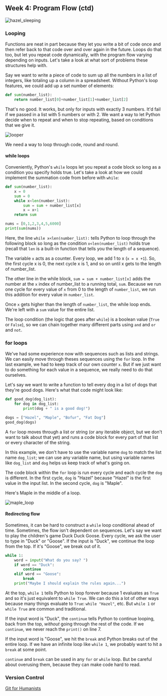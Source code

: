 ## Week 4: Program Flow (ctd)

![hazel_sleeping](assets/hazel_sleeping.jpg)

### Looping

Functions are neat in part because they let you write a bit of code once and then refer back to that code over and over again in the future. Loops do that too, but let you repeat code dynamically, with the program flow varying depending on inputs. Let's take a look at what sort of problems these structures help with.

Say we want to write a piece of code to sum up all the numbers in a list of integers, like totaling up a column in a spreadsheet. Without Python's loop features, we could add up a set number of elements:

```python
def sum(number_list):
    return number_list[0]+number_list[1]+number_list[2]
```

That's no good. It works, but only for inputs with exactly 3 numbers. It'd fail if we passed in a list with 5 numbers or with 2. We want a way to let Python decide when to repeat and when to stop repeating, based on conditions that we give it.

![looper](assets/looper.gif)

We need a way to loop through code, round and round.

#### while loops

Conveniently, Python's `while` loops let you repeat a code block so long as a condition you specify holds true. Let's take a look at how we could implement the summation code from before with `while`:

```python
def sum(number_list):
    x = 0
    sum = 0
    while x<len(number_list):
        sum = sum + number_list[x]
        x = x+1
    return sum

nums = [0,1,2,3,4,5,6000]
print(sum(nums))
```

Here, the line `while x<len(number_list):` tells Python to loop through the following block so long as the condition `x<len(number_list)` holds true (recall that `len` is a built-in function that tells you the length of a sequence).

The variable `x` acts as a counter. Every loop, we add 1 to x (`x = x +1`). So, the first cycle x is 0, the next cycle x is 1, and so on until x gets to the length of number_list. 

The other line in the while block, `sum = sum + number_list[x]` adds the number at the `x` index of number_list to a running total, `sum`. Because we run one cycle for every value of `x` from 0 to the length of `number_list`, we run this addition for every value in `number_list`.

Once `x` gets higher than the length of `number_list`, the while loop ends. We're left with a `sum` value for the entire list.

The loop condition (the logic that goes after `while`) is a boolean value (`True` or `False`), so we can chain together many different parts using `and` and `or` and `not`. 

### for loops

We've had some experience now with sequences such as lists and strings. We can easily move through theses sequences using the `for` loop. In the last example, we had to keep track of our own counter `x`. But if we just want to do something for each value in a sequence, we really need to do that ourselves.

Let's say we want to write a function to tell every dog in a list of dogs that they're good dogs. Here's what that code might look like:

```python
def good_dog(dog_list):
    for dog in dog_list:
        print(dog + " is a good dog!")

dogs = ["Hazel", "Maple", "Bofur", "Fat Dog"]
good_dog(dogs)
```

A `for` loop moves through a list or string (or any iterable object, but we don't want to talk about that yet) and runs a code block for every part of that list or every character of the string.

In this example, we don't have to use the variable name `dog` to match the list name `dog_list`; we can use any variable name, but using variable names like `dog_list` and `dog` helps us keep track of what's going on.

The code block within the `for` loop is run every cycle and each cycle the `dog` is different. In the first cycle, `dog` is "Hazel" because "Hazel" is the first value in the input list. In the second cycle, `dog` is "Maple".

Here's Maple in the middle of a loop.

![maple_loop](assets/maple_loop.jpg)

#### Redirecting flow

Sometimes, it can be hard to construct a `while` loop conditional ahead of time. Sometimes, the flow isn't dependent on sequences. Let's say we want to play the children's game Duck Duck Goose. Every cycle, we ask the user to type in "Duck" or "Goose". If the input is "Duck", we continue the loop from the top. If it's "Goose", we break out of it.

```python
while 1:
    word = input("What do you say? ")
    if word == "Duck":
        continue
    elif word == "Goose":
        break
    print("Maybe I should explain the rules again...")
```

At the top, `while 1` tells Python to loop forever because 1 evaluates as `True` and so it's just equivalent to `while True`. We can do this a lot of other ways because many things evaluate to `True`: `while "Hazel"`, etc. But `while 1` or `while True` are common and traditional.

If the input word is "Duck", the `continue` tells Python to continue looping, back from the top, *without* going through the rest of the code. If we `continue`, we never reach the `print()` on line 7.

If the input word is "Goose", we hit the `break` and Python breaks out of the entire loop. If we have an infinite loop like `while 1`, we probably want to hit a `break` at some point.

`continue` and `break` can be used in any `for` or `while` loop. But be careful about overusing them, because they can make code hard to read.

### Version Control

[Git for Humanists](https://shane-et-al.github.io/git_slab/)

